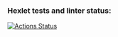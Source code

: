 ### Hexlet tests and linter status:
[![Actions Status](https://github.com/Xenia-Golb/frontend-project-44/actions/workflows/hexlet-check.yml/badge.svg)](https://github.com/Xenia-Golb/frontend-project-44/actions)